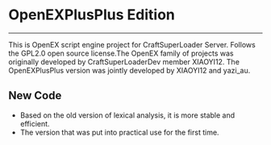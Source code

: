 # OpenEXPlusPlus Edition

<hr>

<p>
This is OpenEX script engine project for CraftSuperLoader Server. 
Follows the GPL2.0 open source license.The OpenEX family of projects was originally developed by CraftSuperLoaderDev member XIAOYI12.
The OpenEXPlusPlus version was jointly developed by XIAOYI12 and yazi_au.
</p>

## New Code
* Based on the old version of lexical analysis, it is more stable and efficient.
* The version that was put into practical use for the first time.
